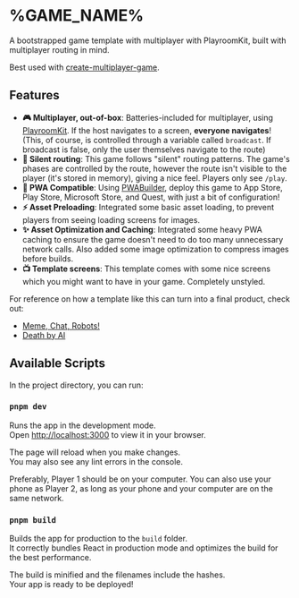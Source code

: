 # %GAME_NAME%

A bootstrapped game template with multiplayer with PlayroomKit, built with multiplayer routing in mind.

Best used with [create-multiplayer-game](https://github.com/grayhatdevelopers/create-multiplayer-game).

## Features
- **🎮 Multiplayer, out-of-box**: Batteries-included for multiplayer, using [PlayroomKit](https://docs.joinplayroom.com/setup). If the host navigates to a screen, **everyone navigates**! (This, of course, is controlled through a variable called `broadcast`. If broadcast is false, only the user themselves navigate to the route)
- **🚧 Silent routing**: This game follows "silent" routing patterns. The game's phases are controlled by the route, however the route isn't visible to the player (it's stored in memory), giving a nice feel. Players only see `/play`.
- **🐡 PWA Compatible**: Using [PWABuilder](https://www.pwabuilder.com/), deploy this game to App Store, Play Store, Microsoft Store, and Quest, with just a bit of configuration!
- **⚡️ Asset Preloading**: Integrated some basic asset loading, to prevent players from seeing loading screens for images.
- **✨ Asset Optimization and Caching**: Integrated some heavy PWA caching to ensure the game doesn't need to do too many unnecessary network calls. Also added some image optimization to compress images before builds.
- **📺 Template screens**: This template comes with some nice screens which you might want to have in your game. Completely unstyled.

For reference on how a template like this can turn into a final product, check out:
- [Meme, Chat, Robots!](memechatrobots.grayhat.studio)
- [Death by AI](deathbyai.gg)

## Available Scripts

In the project directory, you can run:

### `pnpm dev`
Runs the app in the development mode.\
Open [http://localhost:3000](http://localhost:3000) to view it in your browser.

The page will reload when you make changes.\
You may also see any lint errors in the console.

Preferably, Player 1 should be on your computer.
You can also use your phone as Player 2, as long as your phone and your computer are on the same network.

### `pnpm build`

Builds the app for production to the `build` folder.\
It correctly bundles React in production mode and optimizes the build for the best performance.

The build is minified and the filenames include the hashes.\
Your app is ready to be deployed!
